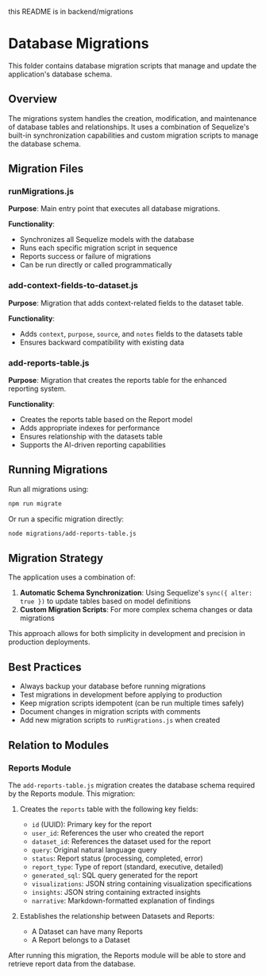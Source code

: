 this README is in backend/migrations

# Database Migrations

This folder contains database migration scripts that manage and update the application's database schema.

## Overview

The migrations system handles the creation, modification, and maintenance of database tables and relationships. It uses a combination of Sequelize's built-in synchronization capabilities and custom migration scripts to manage the database schema.

## Migration Files

### runMigrations.js

**Purpose**: Main entry point that executes all database migrations.

**Functionality**:
- Synchronizes all Sequelize models with the database
- Runs each specific migration script in sequence
- Reports success or failure of migrations
- Can be run directly or called programmatically

### add-context-fields-to-dataset.js

**Purpose**: Migration that adds context-related fields to the dataset table.

**Functionality**:
- Adds `context`, `purpose`, `source`, and `notes` fields to the datasets table
- Ensures backward compatibility with existing data

### add-reports-table.js

**Purpose**: Migration that creates the reports table for the enhanced reporting system.

**Functionality**:
- Creates the reports table based on the Report model
- Adds appropriate indexes for performance
- Ensures relationship with the datasets table
- Supports the AI-driven reporting capabilities

## Running Migrations

Run all migrations using:

```bash
npm run migrate
```

Or run a specific migration directly:

```bash
node migrations/add-reports-table.js
```

## Migration Strategy

The application uses a combination of:

1. **Automatic Schema Synchronization**: Using Sequelize's `sync({ alter: true })` to update tables based on model definitions
2. **Custom Migration Scripts**: For more complex schema changes or data migrations

This approach allows for both simplicity in development and precision in production deployments.

## Best Practices

- Always backup your database before running migrations
- Test migrations in development before applying to production
- Keep migration scripts idempotent (can be run multiple times safely)
- Document changes in migration scripts with comments
- Add new migration scripts to `runMigrations.js` when created

## Relation to Modules

### Reports Module

The `add-reports-table.js` migration creates the database schema required by the Reports module. This migration:

1. Creates the `reports` table with the following key fields:
   - `id` (UUID): Primary key for the report
   - `user_id`: References the user who created the report
   - `dataset_id`: References the dataset used for the report
   - `query`: Original natural language query
   - `status`: Report status (processing, completed, error)
   - `report_type`: Type of report (standard, executive, detailed)
   - `generated_sql`: SQL query generated for the report
   - `visualizations`: JSON string containing visualization specifications
   - `insights`: JSON string containing extracted insights
   - `narrative`: Markdown-formatted explanation of findings

2. Establishes the relationship between Datasets and Reports:
   - A Dataset can have many Reports
   - A Report belongs to a Dataset

After running this migration, the Reports module will be able to store and retrieve report data from the database.
